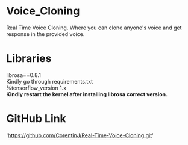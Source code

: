 # Voice_Cloning
Real Time Voice Cloning. Where you can clone anyone's voice and get response in the provided voice.

# Libraries
librosa==0.8.1 <br> 
Kindly go through requirements.txt <br>
%tensorflow_version 1.x <br>
**Kindly restart the kernel after installing librosa correct version.** 

# GitHub Link
'https://github.com/CorentinJ/Real-Time-Voice-Cloning.git'
